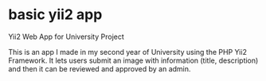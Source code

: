 # basic yii2 app
 Yii2 Web App for University Project


 This is an app I made in my second year of University using the PHP Yii2 Framework. It lets users submit an image with information (title, description) and then it can be reviewed and approved by an admin.
